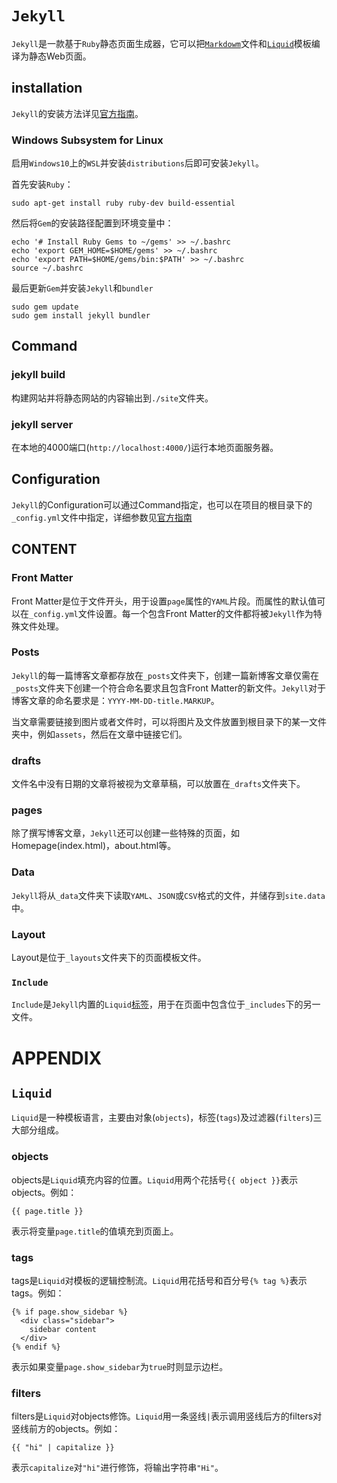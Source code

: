 # `Jekyll`

`Jekyll`是一款基于`Ruby`静态页面生成器，它可以把[`Markdowm`](Tools/Typeset/Markdown.md)文件和[`Liquid`](https://shopify.github.io/liquid/)模板编译为静态Web页面。

## installation

`Jekyll`的安装方法详见[官方指南](https://jekyllrb.com/docs/installation/)。

### Windows Subsystem for Linux

启用`Windows10`上的`WSL`并安装`distributions`后即可安装`Jekyll`。

首先安装`Ruby`：
``` Shell
sudo apt-get install ruby ruby-dev build-essential
```

然后将`Gem`的安装路径配置到环境变量中：
``` Shell
echo '# Install Ruby Gems to ~/gems' >> ~/.bashrc
echo 'export GEM_HOME=$HOME/gems' >> ~/.bashrc
echo 'export PATH=$HOME/gems/bin:$PATH' >> ~/.bashrc
source ~/.bashrc
```

最后更新`Gem`并安装`Jekyll`和`bundler`
``` Shell
sudo gem update
sudo gem install jekyll bundler
```

## Command

### jekyll build

构建网站并将静态网站的内容输出到`./site`文件夹。

### jekyll server

在本地的4000端口(`http://localhost:4000/`)运行本地页面服务器。

## Configuration

`Jekyll`的Configuration可以通过Command指定，也可以在项目的根目录下的`_config.yml`文件中指定，详细参数见[官方指南](https://jekyllrb.com/docs/configuration/)

## CONTENT

### Front Matter

Front Matter是位于文件开头，用于设置`page`属性的`YAML`片段。而属性的默认值可以在`_config.yml`文件设置。每一个包含Front Matter的文件都将被`Jekyll`作为特殊文件处理。

### Posts

`Jekyll`的每一篇博客文章都存放在`_posts`文件夹下，创建一篇新博客文章仅需在`_posts`文件夹下创建一个符合命名要求且包含Front Matter的新文件。`Jekyll`对于博客文章的命名要求是：`YYYY-MM-DD-title.MARKUP`。

当文章需要链接到图片或者文件时，可以将图片及文件放置到根目录下的某一文件夹中，例如`assets`，然后在文章中链接它们。

### drafts

文件名中没有日期的文章将被视为文章草稿，可以放置在`_drafts`文件夹下。

### pages

除了撰写博客文章，`Jekyll`还可以创建一些特殊的页面，如Homepage(index.html)，about.html等。

### Data

`Jekyll`将从`_data`文件夹下读取`YAML`、`JSON`或`CSV`格式的文件，并储存到`site.data`中。

### Layout

Layout是位于`_layouts`文件夹下的页面模板文件。


### `Include`

`Include`是`Jekyll`内置的`Liquid`[标签](#tags)，用于在页面中包含位于`_includes`下的另一文件。

# APPENDIX

## `Liquid`

`Liquid`是一种模板语言，主要由对象(`objects`)，标签(`tags`)及过滤器(`filters`)三大部分组成。

### objects

objects是`Liquid`填充内容的位置。`Liquid`用两个花括号`{{ object }}`表示objects。例如：

``` Liquid
{{ page.title }}
```
表示将变量`page.title`的值填充到页面上。

### tags

tags是`Liquid`对模板的逻辑控制流。`Liquid`用花括号和百分号`{% tag %}`表示tags。例如：

``` Liquid
{% if page.show_sidebar %}
  <div class="sidebar">
    sidebar content
  </div>
{% endif %}
```
表示如果变量`page.show_sidebar`为`true`时则显示边栏。

### filters

filters是`Liquid`对objects修饰。`Liquid`用一条竖线`|`表示调用竖线后方的filters对竖线前方的objects。例如：

``` Liquid
{{ "hi" | capitalize }}
```
表示`capitalize`对`"hi"`进行修饰，将输出字符串`"Hi"`。
